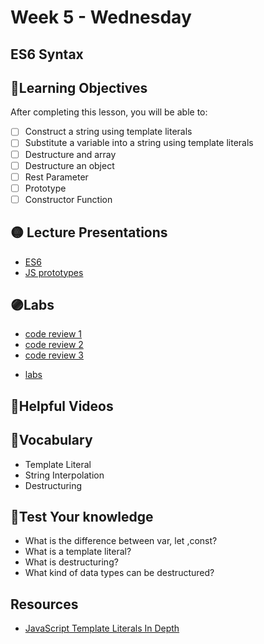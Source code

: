 # Week 5 - Wednesday

## ES6 Syntax

## 📍Learning Objectives
After completing this lesson, you will be able to:

- [ ] Construct a string using template literals 
- [ ] Substitute a variable into a string using template literals
- [ ] Destructure and array
- [ ] Destructure an object
- [ ] Rest Parameter
- [ ] Prototype
- [ ] Constructor Function
<!-- - [ ] 
- [ ]  -->

<!-- ## ⭐️ Pre-Reading ⭐️
- []() -->

<!-- ## 📍Agenda -->

## 🟡 Lecture Presentations
- [ES6](https://dc-web2.onrender.com/p2/Javascript/ES6.html#1)
- [JS prototypes](https://dc-web2.onrender.com/p2/Javascript/OOP.html)

## 🟣Labs

- [code review 1](https://github.com/veros-labs/js-blackjack-codereview1)
- [code review 2](https://github.com/veros-labs/js-blackjack-codereview2)
- [code review 3](https://github.com/veros-labs/js-blackjack-codereview3)
<!-- - [multi deck blackjack](https://github.com/DigitalCraftsStudents/web-ft-09-2021/tree/main/lectures/week05/2-Tuesday/lecture/multi-deck) -->
- [labs](https://github.com/veros-labs/labs-js-es6) 

<!-- ## 🟠Homework  -->

## 🔵Helpful Videos

<!-- ## ✔️Todo Checklist
- [ ] -->

## 🔶Vocabulary

- Template Literal
- String Interpolation
- Destructuring

## 🔷Test Your knowledge
- What is the difference between var, let ,const?
- What is a template literal?
- What is destructuring?
- What kind of data types can be destructured?


## Resources 
- [JavaScript Template Literals In Depth](https://www.javascripttutorial.net/es6/javascript-template-literals/)



